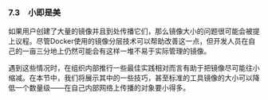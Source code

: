 ### 7.3　小即是美

如果用户创建了大量的镜像并且到处传播它们，那么镜像大小的问题很可能会被提上议程。尽管Docker使用的镜像分层技术可以帮助改善这一点，但开发人员在自己的一亩三分地上仍然可能会有这样一堆不易于实际管理的镜像。

遇到这些情况时，在组织内部推行一些最佳实践相对而言有助于把镜像尽可能往小缩减。在本节中，我们将展示其中的一些技巧，甚至标准的工具镜像的大小可以降低一个数量级——在自己内部网络上传播的对象要小得多。

